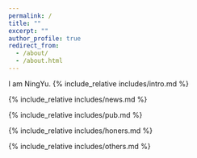 ```yaml
---
permalink: /
title: ""
excerpt: ""
author_profile: true
redirect_from: 
  - /about/
  - /about.html
---
```

I am NingYu.
<span class='anchor' id='about-me'></span>
{% include_relative includes/intro.md %}

{% include_relative includes/news.md %}

{% include_relative includes/pub.md %}

{% include_relative includes/honers.md %}

{% include_relative includes/others.md %}
